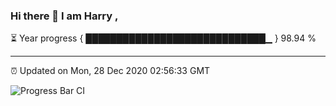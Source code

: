 ### Hi there 👋 I am Harry , 

⏳ Year progress { █████████████████████████████▁ } 98.94 %

---

⏰ Updated on Mon, 28 Dec 2020 02:56:33 GMT

![Progress Bar CI](https://github.com/duykhang68/duykhang68/workflows/Progress%20Bar%20CI/badge.svg)
